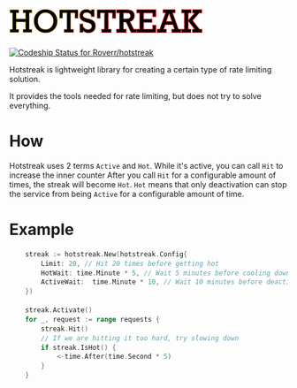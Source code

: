 
# <img src="./hotstreak.png"/>
[ ![Codeship Status for Roverr/hotstreak](https://app.codeship.com/projects/498c53d0-c99b-0136-5bad-7e8852079539/status?branch=master)](https://app.codeship.com/projects/314997)


Hotstreak is lightweight library for creating a certain type of rate limiting solution.

It provides the tools needed for rate limiting, but does not try to solve everything.

# How

Hotstreak uses 2 terms `Active` and `Hot`. 
While it's active, you can call `Hit` to increase the inner counter
After you call `Hit` for a configurable amount of times, the streak will become `Hot`. 
`Hot` means that only deactivation can stop the service from being `Active` for a configurable amount of time.

# Example

```go
    streak := hotstreak.New(hotstreak.Config{
        Limit: 20, // Hit 20 times before getting hot
        HotWait: time.Minute * 5, // Wait 5 minutes before cooling down
        ActiveWait:  time.Minute * 10, // Wait 10 minutes before deactivation
    })

    streak.Activate()
    for _, request := range requests {
        streak.Hit()
        // If we are hitting it too hard, try slowing down
        if streak.IsHot() {
            <-time.After(time.Second * 5)
        }
    }
```